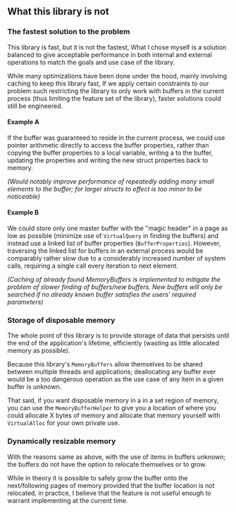 
## What this library is not

### The fastest solution to the problem

This library is fast, but it is not the fastest, What I chose myself is a solution balanced to give acceptable performance in both internal and external operations to match the goals and use case of the library.

While many optimizations have been done under the hood, mainly involving caching to keep this library fast,  If we apply certain constraints to our problem such restricting the library to only work with buffers in the current process (thus limiting the feature set of the library), faster solutions could still be engineered.

#### Example A
If the buffer was guaranteed to reside in the current process, we could use pointer arithmetic directly to access the buffer properties, rather than copying the buffer properties to a local variable, writing a to the buffer, updating the properties and writing the new struct properties back to memory.

*(Would notably improve performance of repeatedly adding many small elements to the buffer; for larger structs to effect is too minor to be noticeable)*

#### Example B
We could store only one master buffer with the "magic header" in a page as low as possible (minimize use of `VirtualQuery` in finding the buffers) and instead use a linked list of buffer properties (`BufferProperties`). However, traversing the linked list for buffers in an external process would be comparably rather slow due to a considerably increased number of system calls, requiring a single call every iteration to next element.

*(Caching of already found MemoryBuffers is implemented to mitigate the problem of slower finding of buffers/new buffers. New buffers will only be searched if no already known buffer satisfies the users' required parameters)*

### Storage of disposable memory

The whole point of this library is to provide storage of data that persists until the end of the application's lifetime, efficiently (wasting as little allocated memory as possible).

Because this library's `MemoryBuffers` allow themselves to be shared between multiple threads and applications; deallocating any buffer ever would be a too dangerous operation as the use case of any item in a given buffer is unknown. 

That said, if you want disposable memory in a in a set region of memory, you can use the `MemoryBufferHelper` to give you a location of where you could allocate X bytes of memory and allocate that memory yourself with `VirtualAlloc`  for your own private use.

### Dynamically resizable memory

With the reasons same as above, with the use of items in buffers unknown; the buffers do not have the option to relocate themselves or to grow.

While in theory it is possible to safely grow the buffer onto the next/following pages of memory provided that the buffer location is not relocated, in practice, I believe that the feature is not useful enough to warrant implementing at the current time.

